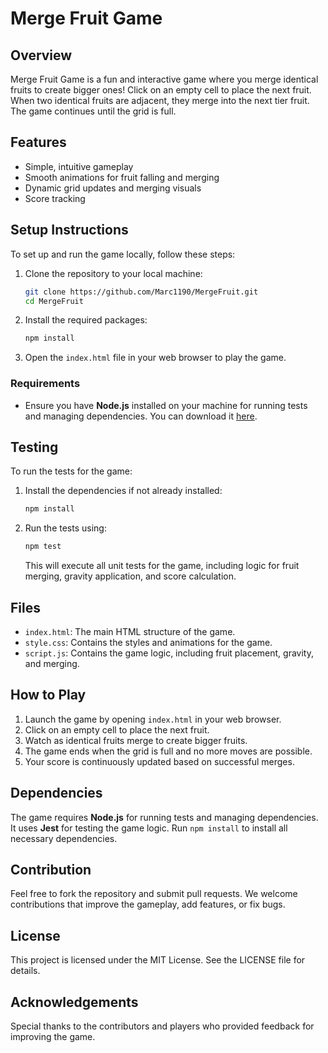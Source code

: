 # Merge Fruit Game

## Overview
Merge Fruit Game is a fun and interactive game where you merge identical fruits to create bigger ones! Click on an empty cell to place the next fruit. When two identical fruits are adjacent, they merge into the next tier fruit. The game continues until the grid is full.

## Features
- Simple, intuitive gameplay
- Smooth animations for fruit falling and merging
- Dynamic grid updates and merging visuals
- Score tracking

## Setup Instructions
To set up and run the game locally, follow these steps:
1. Clone the repository to your local machine:
   ```bash
   git clone https://github.com/Marc1190/MergeFruit.git
   cd MergeFruit
   ```

2. Install the required packages:
   ```bash
   npm install
   ```

3. Open the `index.html` file in your web browser to play the game.

### Requirements
- Ensure you have **Node.js** installed on your machine for running tests and managing dependencies. You can download it [here](https://nodejs.org/).

## Testing
To run the tests for the game:
1. Install the dependencies if not already installed:
   ```bash
   npm install
   ```
   
2. Run the tests using:
   ```bash
   npm test
   ```
   This will execute all unit tests for the game, including logic for fruit merging, gravity application, and score calculation.

## Files
- `index.html`: The main HTML structure of the game.
- `style.css`: Contains the styles and animations for the game.
- `script.js`: Contains the game logic, including fruit placement, gravity, and merging.

## How to Play
1. Launch the game by opening `index.html` in your web browser.
2. Click on an empty cell to place the next fruit.
3. Watch as identical fruits merge to create bigger fruits.
4. The game ends when the grid is full and no more moves are possible.
5. Your score is continuously updated based on successful merges.

## Dependencies
The game requires **Node.js** for running tests and managing dependencies. It uses **Jest** for testing the game logic. Run `npm install` to install all necessary dependencies.

## Contribution
Feel free to fork the repository and submit pull requests. We welcome contributions that improve the gameplay, add features, or fix bugs.

## License
This project is licensed under the MIT License. See the LICENSE file for details.

## Acknowledgements
Special thanks to the contributors and players who provided feedback for improving the game.

